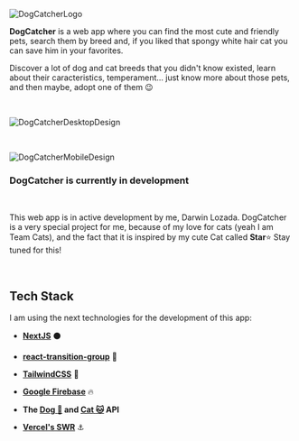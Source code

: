 ![DogCatcherLogo](https://i.imgur.com/zzdifdG.png)
<br />

**DogCatcher** is a web app where you can find the most cute and friendly pets, search them by breed and, if you liked that spongy white hair cat you can save him in your favorites.

Discover a lot of dog and cat breeds that you didn't know existed, learn about their caracteristics, temperament... just know more about those pets, and then maybe, adopt one of them :wink:

<br />

![DogCatcherDesktopDesign](https://i.imgur.com/ZgthJMJ.png)

<br />

![DogCatcherMobileDesign](https://i.imgur.com/9V6Y102.png)

### DogCatcher is currently in development

<br />

This web app is in active development by me, Darwin Lozada. DogCatcher is a very special project for me, because of my love for cats (yeah I am Team Cats), and the fact that it is inspired by my cute Cat called **Star**:star: Stay tuned for this!

<br />

## Tech Stack

I am using the next technologies for the development of this app:

- **[NextJS](https://nextjs.org/)** :black_circle:

- **[react-transition-group](https://reactcommunity.org/react-transition-group/)** :small_blue_diamond:

- **[TailwindCSS](https://tailwindcss.com/)** :ocean:

- **[Google Firebase](https://firebase.google.com/?hl=es)** :fire:

- **The [Dog :dog:](https://thedogapi.com/) and [Cat :cat:](https://thecatapi.com/) API**

- **[Vercel's SWR](https://swr.vercel.app/)** :anchor:
